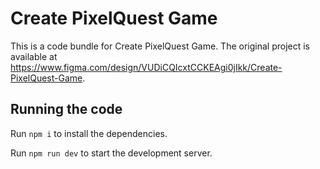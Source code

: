 
  # Create PixelQuest Game

  This is a code bundle for Create PixelQuest Game. The original project is available at https://www.figma.com/design/VUDiCQIcxtCCKEAgi0jIkk/Create-PixelQuest-Game.

  ## Running the code

  Run `npm i` to install the dependencies.

  Run `npm run dev` to start the development server.
  